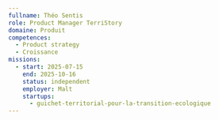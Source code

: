 ```yaml
---
fullname: Théo Sentis
role: Product Manager TerriStory
domaine: Produit
competences:
  - Product strategy
  - Croissance
missions:
  - start: 2025-07-15
    end: 2025-10-16
    status: independent
    employer: Malt
    startups:
      - guichet-territorial-pour-la-transition-ecologique
---
```

